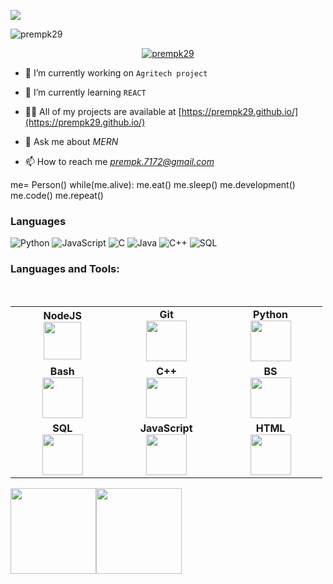 [![](https://raw.githubusercontent.com/Prempk29/Prempk29/main/profile.gif)](https://www.google.com/)
<p align="left"> <img src="https://komarev.com/ghpvc/?username=prempk29&label=Profile%20views&color=0e75b6&style=flat" alt="prempk29" /> </p>
<p align="center"> <a href="https://github.com/ryo-ma/github-profile-trophy"><img src="https://github-profile-trophy.vercel.app/?username=prempk29" alt="prempk29" /></a></p>

- 🔭 I’m currently working on `Agritech project`

- 🌱 I’m currently learning `REACT`

- 👨‍💻 All of my projects are available at [https://prempk29.github.io/](https://prempk29.github.io/)

- 💬 Ask me about *MERN*

- 📫 How to reach me *prempk.7172@gmail.com*


me= Person()
while(me.alive):
   me.eat()
   me.sleep()
   me.development()
   me.code()
   me.repeat()
   

<h3 align="left">Languages</h3>

![Python](https://img.shields.io/badge/-Python-000?&logo=Python)
![JavaScript](https://img.shields.io/badge/-JavaScript-000?&logo=JavaScript)
![C](https://img.shields.io/badge/-C-000?&logo=C)
![Java](https://img.shields.io/badge/-Java-000?&logo=Java&logoColor=007396)
![C++](https://img.shields.io/badge/-C++-000?&logo=c%2b%2b&logoColor=00599C)
![SQL](https://img.shields.io/badge/-SQL-000?&logo=MySQL)


<h3 align="left">Languages and Tools:</h3>
<br>
<table>
<tbody>

<tr>
<td align="center" width="20%">
<span><b><center>NodeJS</center></b></span> 
<img height=60px src="https://img.icons8.com/color/2x/nodejs.png"> 
</td>
<td align="center" width="20%">
<span><b><center>Git</center></b></span> 
<img height=65px src="https://img.icons8.com/ios-glyphs/2x/github-2.png"> 
</td>
<td align="center" width="20%">
<span><b><center>Python</center></b></span> 
<img height=65px src="https://img.icons8.com/color/2x/python.png"> 
</td>
</tr>

<tr>
<td align="center" width="20%">
<span><b><center>Bash</center></b></span> 
<img height=65px src="https://img.icons8.com/bubbles/2x/console.png"> 
</td>
<td align="center" width="20%">
<span><b><center>C++</center></b></span> 
<img height=65px src="https://isocpp.org/assets/images/cpp_logo.png"> 
</td>
<td align="center" width="20%">
<span><b><center>BS</center></b></span> 
<img height=65px src="https://img.icons8.com/color/2x/bootstrap.png"> 
</td>
</tr>

<tr>
<td align="center" width="20%">
<span><b><center>SQL</center></b></span> 
<img height=65px src="https://img.icons8.com/ios-filled/2x/sql.png"> 
</td>

<td align="center" width="20%">
<span><b><center>JavaScript</center></b></span> 
<img height=65px src="https://img.icons8.com/color/2x/javascript.png"> 
</td>

<td align="center" width="20%">
<span><b><center>HTML</center></b></span> 
<img height=65px src="https://img.icons8.com/color/2x/html-5.png"> 
</td>
</tr>
</tbody>
</table>

<a href="https://prempk29.github.io/Portfolio/"><img height="137px" src="https://github-readme-stats.vercel.app/api?username=Prempk29&hide_title=true&hide_border=true&show_icons=true&include_all_commits=true&count_private=true&line_height=21&text_color=000&icon_color=000&bg_color=0,ea6161,ffc64d,fffc4d,52fa5a&theme=graywhite" /><!-- wi*quL3fcV --><img height="137px" src="https://github-readme-stats.vercel.app/api/top-langs/?username=Prempk29&hide=html&hide_title=true&hide_border=true&layout=compact&langs_count=6&exclude_repo=comp426,Redventures-Movie-Quotes&text_color=000&icon_color=fff&bg_color=0,52fa5a,4dfcff,c64dff&theme=graywhite" /></a>
